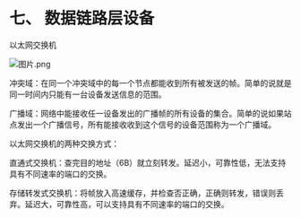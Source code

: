# 七、 数据链路层设备

以太网交换机

![图片.png](https://upload-images.jianshu.io/upload_images/26868451-d75afcbb7b36ffe2.png?imageMogr2/auto-orient/strip%7CimageView2/2/w/1240)

冲突域：在同一个冲突域中的每一个节点都能收到所有被发送的帧。简单的说就是同一时间内只能有一台设备发送信息的范围。

广播域：网络中能接收任一设备发出的广播帧的所有设备的集合。简单的说如果站点发出一个广播信号，所有能接收收到这个信号的设备范围称为一个广播域。

以太网交换机的两种交换方式：

直通式交换机：查完目的地址（6B）就立刻转发。延迟小，可靠性低，无法支持具有不同速率的端口的交换。

存储转发式交换机：将帧放入高速缓存，并检查否正确，正确则转发，错误则丢弃。延迟大，可靠性高，可以支持具有不同速率的端口的交换。








[^1]: 丢包：物理线路故障、设备故障、病毒攻击、路由信息

